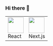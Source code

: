 ### Hi there 👋

<table>
  <tr>
    <td>
      <img src="https://upload.wikimedia.org/wikipedia/commons/a/a7/React-icon.svg" width="50px" />
      <div>React</div>
    </td>
    <td>
      <img src="https://media.crystallize.com/crystallize_marketing/23/1/14/6/@500/next_js_logo.webp" width="50px" />
      <div>Next.js</div>
    </td>
  </tr>
</table>
